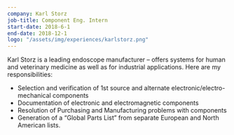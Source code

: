 ```yaml
---
company: Karl Storz
job-title: Component Eng. Intern
start-date: 2018-6-1
end-date: 2018-12-1
logo: "/assets/img/experiences/karlstorz.png"
---
```


Karl Storz is a leading endoscope manufacturer – offers systems for human and veterinary medicine as well as for industrial applications. Here are my responsibilities:
* Selection and verification of 1st source and alternate electronic/electro-mechanical components
* Documentation of electronic and electromagnetic components
* Resolution of Purchasing and Manufacturing problems with components
* Generation of a “Global Parts List” from separate European and North American lists.
